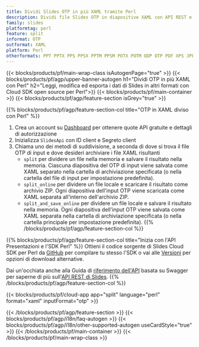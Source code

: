 ```yaml
---
title: Dividi Slides OTP in più XAML tramite Perl
description: Dividi file Slides OTP in diapositive XAML con API REST e SDK Perl open source
family: slides
platformtag: perl
feature: split
informat: OTP
outformat: XAML
platform: Perl
otherformats: PPT PPTX PPS PPSX PPTM PPSM POTX POTM ODP OTP PDF XPS JPEG PNG BMP TIFF SVG HTML5 MD GIF
---
```


{{< blocks/products/pf/main-wrap-class isAutogenPage="true" >}}
{{< blocks/products/pf/agp/upper-banner-autogen h1="Dividi OTP in più XAML con Perl" h2="Leggi, modifica ed esporta i dati di Slides in altri formati con Cloud SDK open source per Perl">}}
{{< blocks/products/pf/main-container >}}
{{< blocks/products/pf/agp/feature-section isGrey="true" >}}

{{% blocks/products/pf/agp/feature-section-col title="OTP in XAML diviso con Perl" %}}
1. Crea un account su <a href="https://dashboard.aspose.cloud/">Dashboard</a> per ottenere quote API gratuite e dettagli di autorizzazione
1. Inizializza ```SlidesApi``` con ID client e Segreto client
1. Chiama uno dei metodi di suddivisione, a seconda di dove si trova il file OTP di input e dove desideri archiviare i file XAML risultanti
    - ```split``` per dividere un file nella memoria e salvare il risultato nella memoria. Ciascuna diapositiva del OTP di input viene salvata come XAML separato nella cartella di archiviazione specificata (o nella cartella del file di input per impostazione predefinita).
    - ```split_online``` per dividere un file locale e scaricare il risultato come archivio ZIP. Ogni diapositiva dell'input OTP viene scaricata come XAML separata all'interno dell'archivio ZIP.
    - ```split_and_save_online``` per dividere un file locale e salvare il risultato nella memoria. Ogni diapositiva dell'input OTP viene salvata come XAML separata nella cartella di archiviazione specificata (o nella cartella principale per impostazione predefinita).
{{% /blocks/products/pf/agp/feature-section-col %}}

{{% blocks/products/pf/agp/feature-section-col title="Inizia con l'API Presentazioni e l'SDK Perl" %}}
Ottieni il codice sorgente di Slides Cloud SDK per Perl da [GitHub](https://github.com/aspose-slides-cloud/aspose-slides-cloud-perl) per compilare tu stesso l'SDK o vai alle [Versioni](https://releases.aspose.cloud/) per opzioni di download alternative.

Dai un'occhiata anche alla Guida di [riferimento dell'API](https://apireference.aspose.cloud/slides/) basata su Swagger per saperne di più sull'[API REST di Slides](https://products.aspose.cloud/slides/curl/).
{{% /blocks/products/pf/agp/feature-section-col %}}

{{< blocks/products/pf/cloud-app app="split" language="perl" format="xaml" inputFormat="otp" >}}

{{< /blocks/products/pf/agp/feature-section >}}
{{< blocks/products/pf/agp/i18n/faq-autogen >}}
{{< blocks/products/pf/agp/i18n/other-supported-autogen useCardStyle="true" >}}
{{< /blocks/products/pf/main-container >}}
{{< /blocks/products/pf/main-wrap-class >}}